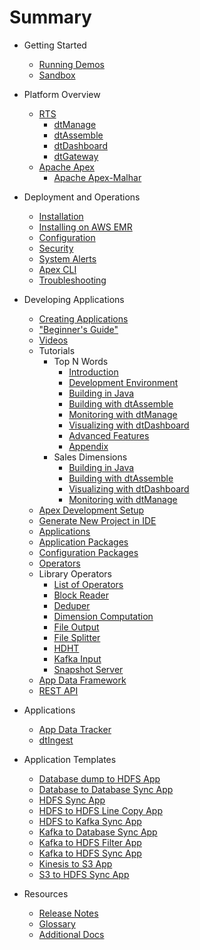 # Summary

* Getting Started
    * [ Running Demos](demos.md)
    * [ Sandbox](sandbox.md)

* Platform Overview
    * [ RTS](rts.md)
        * [ dtManage](dtmanage.md)
        * [ dtAssemble](dtassemble.md)
        * [ dtDashboard](dtdashboard.md)
        * [ dtGateway](dtgateway.md)
    * [ Apache Apex](apex.md)
        * [ Apache Apex-Malhar](apex_malhar.md)


* Deployment and Operations
    * [ Installation](installation.md)
    * [ Installing on AWS EMR](aws_emr_manual.md)
    * [ Configuration](configuration.md)
    * [ Security](dtgateway_security.md)
    * [ System Alerts](dtgateway_systemalerts.md)
    * [ Apex CLI](apexcli.md)
    * [ Troubleshooting](troubleshooting.md)


* Developing Applications

    * [ Creating Applications](create.md)
    * [ "Beginner's Guide"](beginner.md)
    * [ Videos](demo_videos.md)
    * Tutorials
        * Top N Words
            * [ Introduction](tutorials/topnwords.md)
            * [ Development Environment](tutorials/topnwords-c1.md)
            * [ Building in Java](tutorials/topnwords-c2.md)
            * [ Building with dtAssemble](tutorials/topnwords-c3.md)
            * [ Monitoring with dtManage](tutorials/topnwords-c4.md)
            * [ Visualizing with dtDashboard](tutorials/topnwords-c5.md)
            * [ Advanced Features](tutorials/topnwords-c7.md)
            * [ Appendix](tutorials/topnwords-c6.md)
        * Sales Dimensions
            * [ Building in Java](tutorials/salesdimensions.md)
            * [ Building with dtAssemble](tutorials/salesdimensions-c2.md)
            * [ Visualizing with dtDashboard](tutorials/salesdimensions-c3.md)
            * [ Monitoring with dtManage](tutorials/salesdimensions-c4.md)
    * [ Apex Development Setup](apex_development_setup.md)
    * [ Generate New Project in IDE](configure_IDE.md)
    * [ Applications](application_development.md)
    * [ Application Packages](application_packages.md)
    * [ Configuration Packages](configuration_packages.md)
    * [ Operators](operator_development.md)
    * Library Operators
        * [ List of Operators](library_operators.md)
        * [ Block Reader](operators/block_reader.md)
        * [ Deduper](operators/deduper.md)
        * [ Dimension Computation](operators/dimensions_computation.md)
        * [ File Output](operators/file_output.md)
        * [ File Splitter](operators/file_splitter.md)
        * [ HDHT](operators/hdht.md)
        * [ Kafka Input](operators/kafkaInputOperator.md)
        * [ Snapshot Server](operators/snapshot_server.md)
    * [ App Data Framework](app_data_framework.md)
    * [ REST API](dtgateway_api.md)

* Applications 
    * [ App Data Tracker](app_data_tracker.md)
    * [ dtIngest](dtingest.md)

* Application Templates
    * [ Database dump to HDFS App](app-templates/database-to-hdfs.md)
    * [ Database to Database Sync App](app-templates/database-to-database-sync.md)
    * [ HDFS Sync App](app-templates/hdfs-sync.md)
    * [ HDFS to HDFS Line Copy App](app-templates/hdfs-line-copy.md)
    * [ HDFS to Kafka Sync App](app-templates/hdfs-to-kafka-sync.md)
    * [ Kafka to Database Sync App](app-templates/kafka-to-database-sync.md)
    * [ Kafka to HDFS Filter App](app-templates/kafka-to-hdfs-filter.md)
    * [ Kafka to HDFS Sync App](app-templates/kafka-to-hdfs-sync.md)
    * [ Kinesis to S3 App](app-templates/kinesis-to-s3.md)
    * [ S3 to HDFS Sync App](app-templates/s3-to-hdfs-sync.md)


* Resources
    * [ Release Notes](release_notes.md)
    * [ Glossary](glossary.md)
    * [ Additional Docs](additional_docs.md)
